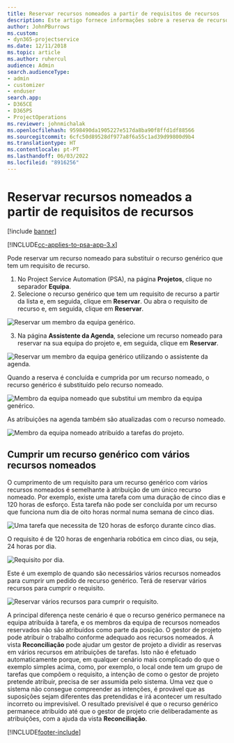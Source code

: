 ```yaml
---
title: Reservar recursos nomeados a partir de requisitos de recursos
description: Este artigo fornece informações sobre a reserva de recursos nomeados para um requisito de recurso genérico.
author: JohnPBurrows
ms.custom:
- dyn365-projectservice
ms.date: 12/11/2018
ms.topic: article
ms.author: ruhercul
audience: Admin
search.audienceType:
- admin
- customizer
- enduser
search.app:
- D365CE
- D365PS
- ProjectOperations
ms.reviewer: johnmichalak
ms.openlocfilehash: 9598490da1905227e517da8ba90f8ffd1df88566
ms.sourcegitcommit: 6cfc50d89528df977a8f6a55c1ad39d99800d9b4
ms.translationtype: HT
ms.contentlocale: pt-PT
ms.lasthandoff: 06/03/2022
ms.locfileid: "8916256"
---
```

# <a name="book-named-resources-from-resource-requirements"></a>Reservar recursos nomeados a partir de requisitos de recursos

[!include [banner](../includes/psa-now-project-operations.md)]

[!INCLUDE[cc-applies-to-psa-app-3.x](../includes/cc-applies-to-psa-app-3x.md)]

Pode reservar um recurso nomeado para substituir o recurso genérico que tem um requisito de recurso.

1. No Project Service Automation (PSA), na página **Projetos**, clique no separador **Equipa**.
2. Selecione o recurso genérico que tem um requisito de recurso a partir da lista e, em seguida, clique em **Reservar**. Ou abra o requisito de recurso e, em seguida, clique em **Reservar**.


![Reservar um membro da equipa genérico.](media/RM-how-to-14.png)


3. Na página **Assistente da Agenda**, selecione um recurso nomeado para reservar na sua equipa do projeto e, em seguida, clique em **Reservar**.

![Reservar um membro da equipa genérico utilizando o assistente da agenda.](media/RM-how-to-15.png)

Quando a reserva é concluída e cumprida por um recurso nomeado, o recurso genérico é substituído pelo recurso nomeado.

![Membro da equipa nomeado que substitui um membro da equipa genérico.](media/RM-how-to-16.png)

As atribuições na agenda também são atualizadas com o recurso nomeado.

![Membro da equipa nomeado atribuído a tarefas do projeto.](media/RM-how-to-17.png)

## <a name="fulfill-a-generic-resource-with-multiple-named-resources"></a>Cumprir um recurso genérico com vários recursos nomeados
O cumprimento de um requisito para um recurso genérico com vários recursos nomeados é semelhante à atribuição de um único recurso nomeado. Por exemplo, existe uma tarefa com uma duração de cinco dias e 120 horas de esforço. Esta tarefa não pode ser concluída por um recurso que funciona num dia de oito horas normal numa semana de cinco dias. 

![Uma tarefa que necessita de 120 horas de esforço durante cinco dias.](media/RM-how-to-21.png)

O requisito é de 120 horas de engenharia robótica em cinco dias, ou seja, 24 horas por dia.

![Requisito por dia.](media/RM-how-to-22.png)

Este é um exemplo de quando são necessários vários recursos nomeados para cumprir um pedido de recurso genérico. Terá de reservar vários recursos para cumprir o requisito.

![Reservar vários recursos para cumprir o requisito.](media/RM-how-to-23.png)

A principal diferença neste cenário é que o recurso genérico permanece na equipa atribuída à tarefa, e os membros da equipa de recursos nomeados reservados não são atribuídos como parte da posição. O gestor de projeto pode atribuir o trabalho conforme adequado aos recursos nomeados. A vista **Reconciliação** pode ajudar um gestor de projeto a dividir as reservas em vários recursos em atribuições de tarefas. Isto não é efetuado automaticamente porque, em qualquer cenário mais complicado do que o exemplo simples acima, como, por exemplo, o local onde tem um grupo de tarefas que compõem o requisito, a intenção de como o gestor de projeto pretende atribuir, precisa de ser assumida pelo sistema. Uma vez que o sistema não consegue compreender as intenções, é provável que as suposições sejam diferentes das pretendidas e irá acontecer um resultado incorreto ou imprevisível. O resultado previsível é que o recurso genérico permanece atribuído até que o gestor de projeto crie deliberadamente as atribuições, com a ajuda da vista **Reconciliação**.




[!INCLUDE[footer-include](../includes/footer-banner.md)]
